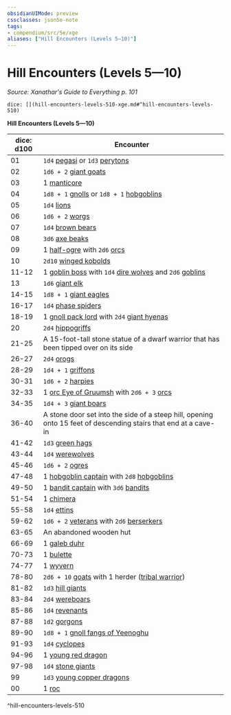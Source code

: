 ```yaml
---
obsidianUIMode: preview
cssclasses: json5e-note
tags:
- compendium/src/5e/xge
aliases: ["Hill Encounters (Levels 5—10)"]
---
```

# Hill Encounters (Levels 5—10)
*Source: Xanathar's Guide to Everything p. 101* 

`dice: [](hill-encounters-levels-510-xge.md#^hill-encounters-levels-510)`

**Hill Encounters (Levels 5—10)**

| dice: d100 | Encounter |
|------------|-----------|
| 01 | `1d4` [pegasi](/compendium/bestiary/celestial/pegasus.md) or `1d3` [perytons](/compendium/bestiary/monstrosity/peryton.md) |
| 02 | `1d6 + 2` [giant goats](/compendium/bestiary/beast/giant-goat.md) |
| 03 | 1 [manticore](/compendium/bestiary/monstrosity/manticore.md) |
| 04 | `1d8 + 1` [gnolls](/compendium/bestiary/humanoid/gnoll.md) or `1d8 + 1` [hobgoblins](/compendium/bestiary/humanoid/hobgoblin.md) |
| 05 | `1d4` [lions](/compendium/bestiary/beast/lion.md) |
| 06 | `1d6 + 2` [worgs](/compendium/bestiary/monstrosity/worg.md) |
| 07 | `1d4` [brown bears](/compendium/bestiary/beast/brown-bear.md) |
| 08 | `3d6` [axe beaks](/compendium/bestiary/beast/axe-beak.md) |
| 09 | 1 [half-ogre](/compendium/bestiary/giant/half-ogre-ogrillon.md) with `2d6` [orcs](/compendium/bestiary/humanoid/orc.md) |
| 10 | `2d10` [winged kobolds](/compendium/bestiary/humanoid/winged-kobold.md) |
| 11-12 | 1 [goblin boss](/compendium/bestiary/humanoid/goblin-boss.md) with `1d4` [dire wolves](/compendium/bestiary/beast/dire-wolf.md) and `2d6` [goblins](/compendium/bestiary/humanoid/goblin.md) |
| 13 | `1d6` [giant elk](/compendium/bestiary/beast/giant-elk.md) |
| 14-15 | `1d8 + 1` [giant eagles](/compendium/bestiary/beast/giant-eagle.md) |
| 16-17 | `1d4` [phase spiders](/compendium/bestiary/monstrosity/phase-spider.md) |
| 18-19 | 1 [gnoll pack lord](/compendium/bestiary/humanoid/gnoll-pack-lord.md) with `2d4` [giant hyenas](/compendium/bestiary/beast/giant-hyena.md) |
| 20 | `2d4` [hippogriffs](/compendium/bestiary/monstrosity/hippogriff.md) |
| 21-25 | A 15-foot-tall stone statue of a dwarf warrior that has been tipped over on its side |
| 26-27 | `2d4` [orogs](/compendium/bestiary/humanoid/orog.md) |
| 28-29 | `1d4 + 1` [griffons](/compendium/bestiary/monstrosity/griffon.md) |
| 30-31 | `1d6 + 2` [harpies](/compendium/bestiary/monstrosity/harpy.md) |
| 32-33 | 1 [orc Eye of Gruumsh](/compendium/bestiary/humanoid/orc-eye-of-gruumsh.md) with `2d6 + 3` [orcs](/compendium/bestiary/humanoid/orc.md) |
| 34-35 | `1d4 + 3` [giant boars](/compendium/bestiary/beast/giant-boar.md) |
| 36-40 | A stone door set into the side of a steep hill, opening onto 15 feet of descending stairs that end at a cave-in |
| 41-42 | `1d3` [green hags](/compendium/bestiary/fey/green-hag.md) |
| 43-44 | `1d4` [werewolves](/compendium/bestiary/humanoid/werewolf.md) |
| 45-46 | `1d6 + 2` [ogres](/compendium/bestiary/giant/ogre.md) |
| 47-48 | 1 [hobgoblin captain](/compendium/bestiary/humanoid/hobgoblin-captain.md) with `2d8` [hobgoblins](/compendium/bestiary/humanoid/hobgoblin.md) |
| 49-50 | 1 [bandit captain](/compendium/bestiary/humanoid/bandit-captain.md) with `3d6` [bandits](/compendium/bestiary/humanoid/bandit.md) |
| 51-54 | 1 [chimera](/compendium/bestiary/monstrosity/chimera.md) |
| 55-58 | `1d4` [ettins](/compendium/bestiary/giant/ettin.md) |
| 59-62 | `1d6 + 2` [veterans](/compendium/bestiary/humanoid/veteran.md) with `2d6` [berserkers](/compendium/bestiary/humanoid/berserker.md) |
| 63-65 | An abandoned wooden hut |
| 66-69 | 1 [galeb duhr](/compendium/bestiary/elemental/galeb-duhr.md) |
| 70-73 | 1 [bulette](/compendium/bestiary/monstrosity/bulette.md) |
| 74-77 | 1 [wyvern](/compendium/bestiary/dragon/wyvern.md) |
| 78-80 | `2d6 + 10` [goats](/compendium/bestiary/beast/goat.md) with 1 herder ([tribal warrior](/compendium/bestiary/humanoid/tribal-warrior.md)) |
| 81-82 | `1d3` [hill giants](/compendium/bestiary/giant/hill-giant.md) |
| 83-84 | `2d4` [wereboars](/compendium/bestiary/humanoid/wereboar.md) |
| 85-86 | `1d4` [revenants](/compendium/bestiary/undead/revenant.md) |
| 87-88 | `1d2` [gorgons](/compendium/bestiary/monstrosity/gorgon.md) |
| 89-90 | `1d8 + 1` [gnoll fangs of Yeenoghu](/compendium/bestiary/fiend/gnoll-fang-of-yeenoghu.md) |
| 91-93 | `1d4` [cyclopes](/compendium/bestiary/giant/cyclops.md) |
| 94-96 | 1 [young red dragon](/compendium/bestiary/dragon/young-red-dragon.md) |
| 97-98 | `1d4` [stone giants](/compendium/bestiary/giant/stone-giant.md) |
| 99 | `1d3` [young copper dragons](/compendium/bestiary/dragon/young-copper-dragon.md) |
| 00 | 1 [roc](/compendium/bestiary/monstrosity/roc.md) |
^hill-encounters-levels-510